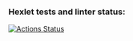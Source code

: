 ### Hexlet tests and linter status:
[![Actions Status](https://github.com/IlyaBag/python-project-49/workflows/hexlet-check/badge.svg)](https://github.com/IlyaBag/python-project-49/actions)